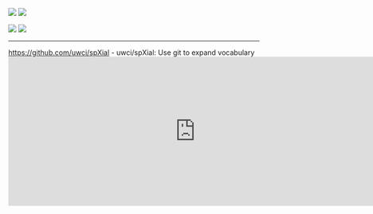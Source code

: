 ![](http://ss1.sinaimg.cn/large/87289425ly1fzx3mpzk7cj21ma0hqwir.jpg)
![](http://ws1.sinaimg.cn/large/87289425ly1fzx3mpzk7cj21ma0hqwir.jpg)


![](http://ss1.sinaimg.cn/large/87289425ly1fzx3n8ta7wj21ds0jmdhd.jpg)
![](http://ws1.sinaimg.cn/large/87289425ly1fzx3n8ta7wj21ds0jmdhd.jpg)

<hr>

<a href="https://github.com/uwci/spXial">https://github.com/uwci/spXial</a> - uwci/spXial: Use git to expand vocabulary<br/>
<embed src="https://github.com/uwci/spXial" width="750px" height="300px"><br/>
